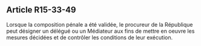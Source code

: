 Article R15-33-49
----
Lorsque la composition pénale a été validée, le procureur de la République peut
désigner un délégué ou un Médiateur aux fins de mettre en oeuvre les mesures
décidées et de contrôler les conditions de leur exécution.
